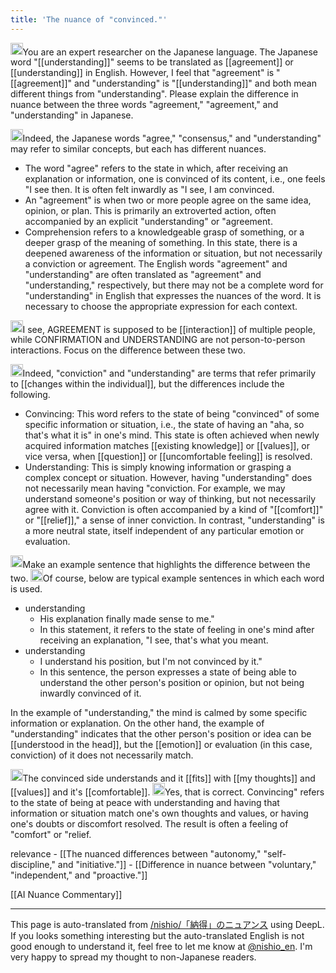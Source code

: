 ```yaml
---
title: 'The nuance of "convinced."'
---
```


<img src='https://scrapbox.io/api/pages/nishio-en/nishio/icon' alt='nishio.icon' height="19.5"/>You are an expert researcher on the Japanese language. The Japanese word "[[understanding]]" seems to be translated as [[agreement]] or [[understanding]] in English. However, I feel that "agreement" is "[[agreement]]" and "understanding" is "[[understanding]]" and both mean different things from "understanding". Please explain the difference in nuance between the three words "agreement," "agreement," and "understanding" in Japanese.

<img src='https://scrapbox.io/api/pages/nishio-en/gpt/icon' alt='gpt.icon' height="19.5"/>Indeed, the Japanese words "agree," "consensus," and "understanding" may refer to similar concepts, but each has different nuances.
- The word "agree" refers to the state in which, after receiving an explanation or information, one is convinced of its content, i.e., one feels "I see then. It is often felt inwardly as "I see, I am convinced.
- An "agreement" is when two or more people agree on the same idea, opinion, or plan. This is primarily an extroverted action, often accompanied by an explicit "understanding" or "agreement.
- Comprehension refers to a knowledgeable grasp of something, or a deeper grasp of the meaning of something. In this state, there is a deepened awareness of the information or situation, but not necessarily a conviction or agreement.
The English words "agreement" and "understanding" are often translated as "agreement" and "understanding," respectively, but there may not be a complete word for "understanding" in English that expresses the nuances of the word. It is necessary to choose the appropriate expression for each context.

<img src='https://scrapbox.io/api/pages/nishio-en/nishio/icon' alt='nishio.icon' height="19.5"/>I see, AGREEMENT is supposed to be [[interaction]] of multiple people, while CONFIRMATION and UNDERSTANDING are not person-to-person interactions. Focus on the difference between these two.

<img src='https://scrapbox.io/api/pages/nishio-en/gpt/icon' alt='gpt.icon' height="19.5"/>Indeed, "conviction" and "understanding" are terms that refer primarily to [[changes within the individual]], but the differences include the following.
- Convincing: This word refers to the state of being "convinced" of some specific information or situation, i.e., the state of having an "aha, so that's what it is" in one's mind. This state is often achieved when newly acquired information matches [[existing knowledge]] or [[values]], or vice versa, when [[question]] or [[uncomfortable feeling]] is resolved.
- Understanding: This is simply knowing information or grasping a complex concept or situation. However, having "understanding" does not necessarily mean having "conviction. For example, we may understand someone's position or way of thinking, but not necessarily agree with it.
Conviction is often accompanied by a kind of "[[comfort]]" or "[[relief]]," a sense of inner conviction. In contrast, "understanding" is a more neutral state, itself independent of any particular emotion or evaluation.

<img src='https://scrapbox.io/api/pages/nishio-en/nishio/icon' alt='nishio.icon' height="19.5"/>Make an example sentence that highlights the difference between the two.
<img src='https://scrapbox.io/api/pages/nishio-en/gpt/icon' alt='gpt.icon' height="19.5"/>Of course, below are typical example sentences in which each word is used.
- understanding
    - His explanation finally made sense to me."
    - In this statement, it refers to the state of feeling in one's mind after receiving an explanation, "I see, that's what you meant.
- understanding
    - I understand his position, but I'm not convinced by it."
    - In this sentence, the person expresses a state of being able to understand the other person's position or opinion, but not being inwardly convinced of it.

In the example of "understanding," the mind is calmed by some specific information or explanation. On the other hand, the example of "understanding" indicates that the other person's position or idea can be [[understood in the head]], but the [[emotion]] or evaluation (in this case, conviction) of it does not necessarily match.

<img src='https://scrapbox.io/api/pages/nishio-en/nishio/icon' alt='nishio.icon' height="19.5"/>The convinced side understands and it [[fits]] with [[my thoughts]] and [[values]] and it's [[comfortable]].
<img src='https://scrapbox.io/api/pages/nishio-en/gpt/icon' alt='gpt.icon' height="19.5"/>Yes, that is correct. Convincing" refers to the state of being at peace with understanding and having that information or situation match one's own thoughts and values, or having one's doubts or discomfort resolved. The result is often a feeling of "comfort" or "relief.

relevance
    - [[The nuanced differences between "autonomy," "self-discipline," and "initiative."]]
    - [[Difference in nuance between "voluntary," "independent," and "proactive."]]

[[AI Nuance Commentary]]

---
This page is auto-translated from [/nishio/「納得」のニュアンス](https://scrapbox.io/nishio/「納得」のニュアンス) using DeepL. If you looks something interesting but the auto-translated English is not good enough to understand it, feel free to let me know at [@nishio_en](https://twitter.com/nishio_en). I'm very happy to spread my thought to non-Japanese readers.